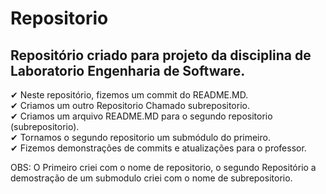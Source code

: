 # Repositorio

##  Repositório criado para projeto da disciplina de Laboratorio Engenharia de Software.

✔ Neste repositório, fizemos um commit do README.MD.<br>
✔ Criamos um outro Repositorio Chamado subrepositorio.<br>
✔ Criamos um arquivo README.MD para o segundo repositorio (subrepositorio).<br>
✔ Tornamos o segundo repositorio um submódulo do primeiro.<br>
✔ Fizemos demonstrações de commits e atualizações para o professor.<br>  

OBS: O Primeiro criei com o  nome de repositorio, o segundo Repositório a demostração de um submodulo criei com o nome de subrepositorio.    

